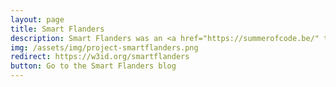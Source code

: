 ```yaml
---
layout: page
title: Smart Flanders
description: Smart Flanders was an <a href="https://summerofcode.be/" target="_blank">Open Summer of Code</a> project in 2018 to convince Flemish cities to publish their data as Linked Open Data.
img: /assets/img/project-smartflanders.png
redirect: https://w3id.org/smartflanders
button: Go to the Smart Flanders blog
---
```


